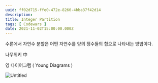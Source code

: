 ```yaml
---
uuid: ff02d715-ffe0-472e-8260-4bba37f42d14
description: 
title: Integer Partition
tags: [ Codewars ]
date: 2021-11-02T15:00:00.000Z
---
```








수론에서 자연수 분할은 어떤 자연수를 양의 정수들의 합으로 나타내는 방법이다.

나무위키 中

영 다이어그램 ( Young Diagrams )

![Untitled](https://vault-r2.dorage.io/ff02d715-ffe0-472e-8260-4bba37f42d14/untitled.png)